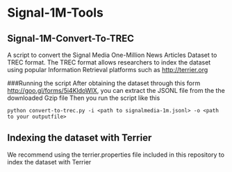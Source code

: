 # Signal-1M-Tools

## Signal-1M-Convert-To-TREC
A script to convert the Signal Media One-Million News Articles Dataset to TREC format.
The TREC format allows researchers to index the dataset using popular Information Retrieval platforms such as http://terrier.org

###Running the script
After obtaining the dataset through this form http://goo.gl/forms/5i4KldoWIX, you can extract the JSONL file from the the downloaded Gzip file
Then you run the script like this

```
python convert-to-trec.py -i <path to signalmedia-1m.jsonl> -o <path to your outputfile>
```

## Indexing the dataset with Terrier
We recommend using the terrier.properties file included in this repository to index the dataset with Terrier
